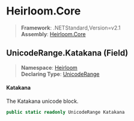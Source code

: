 # Heirloom.Core

> **Framework**: .NETStandard,Version=v2.1  
> **Assembly**: [Heirloom.Core][0]

## UnicodeRange.Katakana (Field)

> **Namespace**: [Heirloom][0]  
> **Declaring Type**: [UnicodeRange][1]

#### Katakana

The Katakana unicode block.

```cs
public static readonly UnicodeRange Katakana
```

[0]: ../../../Heirloom.Core.md
[1]: ../UnicodeRange.md

